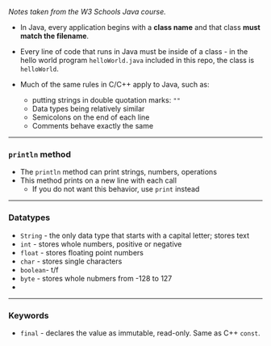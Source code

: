*Notes taken from the W3 Schools Java course.*

* In Java, every application begins with a **class name** and that class 
**must match the filename**.

* Every line of code that runs in Java must be inside of a class - in the
hello world program `helloWorld.java` included in this repo, the class is
`helloWorld`. 

* Much of the same rules in C/C++ apply to Java, such as:
    * putting strings in double quotation marks: `""`
    * Data types being relatively similar
    * Semicolons on the end of each line
    * Comments behave exactly the same

----

### `println` method

* The `println` method can print strings, numbers, operations
* This method prints on a new line with each call
    * If you do not want this behavior, use `print` instead


----

### Datatypes

* `String` - the only data type that starts with a capital letter; stores text
* `int` - stores whole numbers, positive or negative
* `float` - stores floating point numbers 
* `char` - stores single characters
* `boolean`- t/f
* `byte` - stores whole nubmers from -128 to 127 
* 

---

### Keywords

* `final` - declares the value as immutable, read-only. Same as C++ `const`.